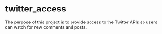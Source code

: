 # twitter_access

The purpose of this project is to provide access to the Twitter APIs so users can watch for new comments and posts.
